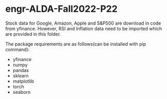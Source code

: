 # engr-ALDA-Fall2022-P22

Stock data for Google, Amazon, Apple and S&P500 are download in code from yfinance. However, RSI and Inflation data need to be imported which are provided in this folder.

The package requirements are as follows(can be installed with pip command): 
- yfinance
- numpy
- pandas
- sklearn
- matplotlib
- torch
- seaborn
